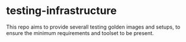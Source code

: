 # testing-infrastructure
This repo aims to provide severall testing golden images and setups, to ensure the minimum requirements and toolset to be present. 
